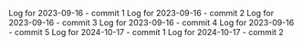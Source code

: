 Log for 2023-09-16 - commit 1
Log for 2023-09-16 - commit 2
Log for 2023-09-16 - commit 3
Log for 2023-09-16 - commit 4
Log for 2023-09-16 - commit 5
Log for 2024-10-17 - commit 1
Log for 2024-10-17 - commit 2
